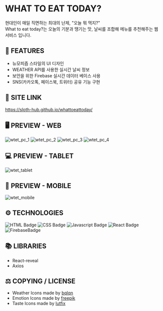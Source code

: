 # WHAT TO EAT TODAY?
현대인이 매일 직면하는 최대의 난제, "오늘 뭐 먹지?"  
What to eat today?는 오늘의 기분과 땡기는 맛, 날씨를 조합해 메뉴를 추천해주는 웹서비스 입니다. 

## 📄 FEATURES

+ 뉴모피즘 스타일의 UI 디자인
+ WEATHER API를 사용한 실시간 날씨 정보
+ 보안을 위한 Firebase 실시간 데이터 베이스 사용
+ SNS(카카오톡, 페이스북, 트위터) 공유 기능 구현

## 🔗 SITE LINK
https://sloth-hub.github.io/whattoeattoday/

## 🖥 PREVIEW - **WEB**
![wtet_pc_1](https://github.com/sloth-hub/whattoeattoday/assets/53851248/d980da2a-a3da-4559-a863-d8c23982ec8f)
![wtet_pc_2](https://github.com/sloth-hub/whattoeattoday/assets/53851248/bb74a1e8-f2de-4487-90d3-e78b522609c8)
![wtet_pc_3](https://github.com/sloth-hub/whattoeattoday/assets/53851248/a6b01799-4b1b-4393-ab3e-b23cbfd03158)
![wtet_pc_4](https://github.com/sloth-hub/whattoeattoday/assets/53851248/0cbc70b5-6437-4cc3-ad7e-b915ae1996db)

## 💻 PREVIEW - **TABLET**

![wtet_tablet](https://github.com/sloth-hub/whattoeattoday/assets/53851248/c6033be4-c2eb-47b9-9958-273b238bb8f4)

## 📱 PREVIEW - **MOBILE**

![wtet_mobile](https://github.com/sloth-hub/whattoeattoday/assets/53851248/18f361c4-a664-46e6-aadd-b00d32300118)



## ⚙ TECHNOLOGIES

![HTML Badge](https://img.shields.io/badge/html5-E34F26?style=for-the-badge&logo=html5&logoColor=white)
![CSS Badge](https://img.shields.io/badge/css3-1572B6?style=for-the-badge&logo=css3&logoColor=white)
![Javascript Badge](https://img.shields.io/badge/javascript-F7DF1E?style=for-the-badge&logo=javascript&logoColor=black)
![React Badge](https://img.shields.io/badge/react-61DAFB?style=for-the-badge&logo=react&logoColor=black)
![FirebaseBadge](https://img.shields.io/badge/firebase-FFCA28?style=for-the-badge&logo=firebase&logoColor=white)

## 📚 LIBRARIES

+ React-reveal
+ Axios

## ⚖️ COPYING / LICENSE

+ Weather Icons made by [bqlqn](https://www.flaticon.com/kr/authors/bqlqn)  
+ Emotion Icons made by [freepik](https://www.flaticon.com/authors/freepik)
+ Taste Icons made by [lutfix](https://www.flaticon.com/authors/lutfix)

